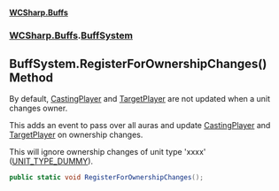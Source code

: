 #### [WCSharp.Buffs](index.md 'index')
### [WCSharp.Buffs](WCSharp.Buffs.md 'WCSharp.Buffs').[BuffSystem](WCSharp.Buffs.BuffSystem.md 'WCSharp.Buffs.BuffSystem')

## BuffSystem.RegisterForOwnershipChanges() Method

By default, [CastingPlayer](WCSharp.Buffs.Buff.CastingPlayer.md 'WCSharp.Buffs.Buff.CastingPlayer') and [TargetPlayer](WCSharp.Buffs.Buff.TargetPlayer.md 'WCSharp.Buffs.Buff.TargetPlayer') are not updated when a unit changes owner.  
  
This adds an event to pass over all auras and update [CastingPlayer](WCSharp.Buffs.Buff.CastingPlayer.md 'WCSharp.Buffs.Buff.CastingPlayer') and [TargetPlayer](WCSharp.Buffs.Buff.TargetPlayer.md 'WCSharp.Buffs.Buff.TargetPlayer') on ownership changes.  
  
This will ignore ownership changes of unit type 'xxxx' ([UNIT_TYPE_DUMMY](../WCSharp.Dummies/WCSharp.Dummies.DummySystem.UNIT_TYPE_DUMMY.md 'WCSharp.Dummies.DummySystem.UNIT_TYPE_DUMMY')).

```csharp
public static void RegisterForOwnershipChanges();
```